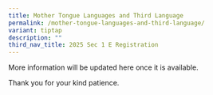 ```yaml
---
title: Mother Tongue Languages and Third Language
permalink: /mother-tongue-languages-and-third-language/
variant: tiptap
description: ""
third_nav_title: 2025 Sec 1 E Registration
---
```

<p>More information will be updated here once it is available.</p>
<p>Thank you for your kind patience.</p>